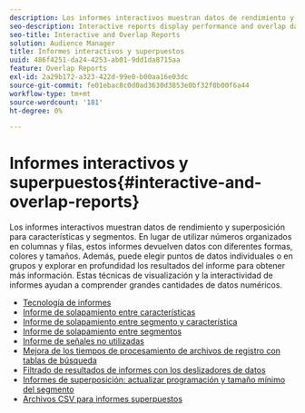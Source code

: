 ```yaml
---
description: Los informes interactivos muestran datos de rendimiento y superposición para características y segmentos. En lugar de utilizar números organizados en columnas y filas, estos informes devuelven datos con diferentes formas, colores y tamaños. Además, puede elegir puntos de datos individuales o en grupos y explorar en profundidad los resultados del informe para obtener más información. Estas técnicas de visualización y la interactividad de informes ayudan a comprender grandes cantidades de datos numéricos.
seo-description: Interactive reports display performance and overlap data for traits and segments. Instead of using numbers arranged in columns and rows, these reports return data using different shapes, colors, and sizes. Additionally, you can choose individual or groups of data points and drill down into the report results for more details. These visualization techniques and report interactivity help make large amounts of numeric data easier to understand.
seo-title: Interactive and Overlap Reports
solution: Audience Manager
title: Informes interactivos y superpuestos
uuid: 486f4251-da24-4253-ab01-9dd1da8715aa
feature: Overlap Reports
exl-id: 2a29b172-a323-422d-99e0-b00aa16e03dc
source-git-commit: fe01ebac8c0d0ad3630d3853e0bf32f0b00f6a44
workflow-type: tm+mt
source-wordcount: '181'
ht-degree: 0%

---
```


# Informes interactivos y superpuestos{#interactive-and-overlap-reports}

Los informes interactivos muestran datos de rendimiento y superposición para características y segmentos. En lugar de utilizar números organizados en columnas y filas, estos informes devuelven datos con diferentes formas, colores y tamaños. Además, puede elegir puntos de datos individuales o en grupos y explorar en profundidad los resultados del informe para obtener más información. Estas técnicas de visualización y la interactividad de informes ayudan a comprender grandes cantidades de datos numéricos.

+ [Tecnología de informes](interactive-report-technology.md)
+ [Informe de solapamiento entre características](trait-trait-overlap-report.md)
+ [Informe de solapamiento entre segmento y característica](segment-trait-overlap-report.md)
+ [Informe de solapamiento entre segmentos](segment-segment-overlap-report.md)
+ [Informe de señales no utilizadas](unused-signals.md)
+ [Mejora de los tiempos de procesamiento de archivos de registro con tablas de búsqueda](lookup-tables.md)
+ [Filtrado de resultados de informes con los deslizadores de datos](data-sliders.md)
+ [Informes de superposición: actualizar programación y tamaño mínimo del segmento](overlap-minimum-segment-size.md)
+ [Archivos CSV para informes superpuestos](overlap-csv-files.md)

<!-- 

c_dynamic_reports.xml

 -->
